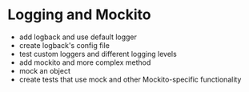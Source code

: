# Logging and Mockito
- add logback and use default logger
- create logback's config file
- test custom loggers and different logging levels
- add mockito and more complex method
- mock an object
- create tests that use mock and other Mockito-specific functionality
